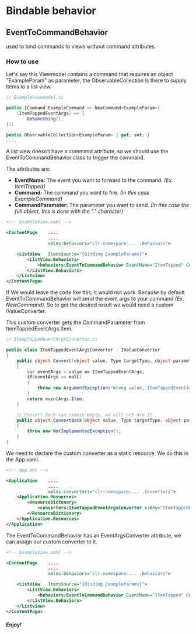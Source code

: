 # Bindable behavior
## EventToCommandBehavior
used to bind commands to views without command attributes.
### How to use
Let's say this Viewmodel contains a command that requires an object "ExampleParam" as parameter, the ObservableCollection is there to supply items to a list view.
```c#
// ExampleViewmodel.cs

public ICommand ExampleCommand => NewCommand<ExampleParam>(
    (ItemTappedEventArgs) => { 
        DoSomething();
});

public ObservableCollection<ExampleParam> { get; set; }
....
```

A list view doesn't have a command attribute, so we should use the EventToCommandBehavior class to trigger the command.

The attributes are:
- **EventName:** The event you want to forward to the command. *(Ex. ItemTapped)*
- **Command:** The command you want to fire. *(In this case ExampleCommand)*
- **CommandParameter:** The parameter you want to send. *(In this case the full object, this is done with the "." character)*

```xml
<!-- ExampleView.xaml -->

<ContentPage    ....
                ....
                xmlns:behaviors="clr-namespace:... .Behaviors">

    <ListView   ItemsSource="{Binding ExampleParams}">
        <ListView.Behaviors>
            <behaviors:EventToCommandBehavior EventName="ItemTapped" Command="{Binding ExampleCommand}" CommandParameter=".">
        </ListView.Behaviors>
    </Listview>
</ContentPage>
```

If We would leave the code like this, it would not work. Because by default EventToCommandBehavior will send the event args to your command *(Ex. NewCommand<ItemTappedEventArgs>)*. So to get the desired result we would need a custom IValueConverter.

This custom converter gets the CommandParameter from ItemTappedEventArgs.Item.

```c#
// ItempTappedEventArgsConverter.cs

public class ItemTappedEventArgsConverter : IValueConverter
{
    public object Convert(object value, Type targetType, object parameter, CultureInfo culture)
    {
        var eventArgs = value as ItemTappedEventArgs;
        if(eventArgs == null)
        {
            throw new ArgumentException("Wrong value, ItemTappedEventArgs expected", "value");
        }
        return eventArgs.Item;
    }

    // Convert back can remain empty, we will not use it
    public object ConvertBack(object value, Type targetType, object parameter, CultureInfo culture)
    {
        throw new NotImplementedException();
    }
}
```

We need to declare the custom converter as a static resource. We do this in the App.xaml.

```xml
<!-- App.xml -->

<Application    ....
                ....
                xmlns:converters="clr-namespace:... .Converters">
    <Application.Resources>
        <ResourceDictonary>
            <converters:ItemTappedEventArgsConverter x:Key="ItemTappedEventArgsConverter">
        </ResourceDictionary>
    </Application.Resources>
</Application>
```

The EventToCommandBehavior has an EventArgsConverter attribute, we can assign our custom converter to it.


```xml
<!-- ExampleView.xaml -->

<ContentPage    ....
                ....
                xmlns:behaviors="clr-namespace:... .Behaviors">

    <ListView   ItemsSource="{Binding ExampleParams}">
        <ListView.Behaviors>
            <behaviors:EventToCommandBehavior EventName="ItemTapped" Command="{Binding ExampleCommand}" CommandParameter="." EventArgsConverter="StaticResource ItemTappedEventArgsConverter">
        </ListView.Behaviors>
    </Listview>
</ContentPage>
```
#### Enjoy!
